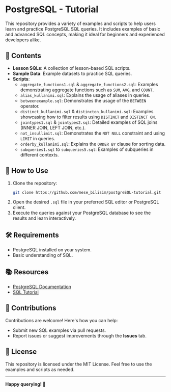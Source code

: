 # PostgreSQL - Tutorial

This repository provides a variety of examples and scripts to help users learn and practice PostgreSQL SQL queries. It includes examples of basic and advanced SQL concepts, making it ideal for beginners and experienced developers alike.

## 📂 Contents

- **Lesson SQLs**: A collection of lesson-based SQL scripts.
- **Sample Data**: Example datasets to practice SQL queries.
- **Scripts**:
  - `aggregate_functions1.sql` & `aggregate_functions2.sql`: Examples demonstrating aggregate functions such as `SUM`, `AVG`, and `COUNT`.
  - `alias_kullanimi.sql`: Explains the usage of aliases in queries.
  - `betweenexample.sql`: Demonstrates the usage of the `BETWEEN` operator.
  - `distinct_kullanimi.sql` & `distincton_kullanimi.sql`: Examples showcasing how to filter results using `DISTINCT` and `DISTINCT ON`.
  - `jointypes1.sql` & `jointypes2.sql`: Detailed examples of SQL joins (INNER JOIN, LEFT JOIN, etc.).
  - `not_insullimit.sql`: Demonstrates the `NOT NULL` constraint and using `LIMIT` in queries.
  - `orderby_kullanimi.sql`: Explains the `ORDER BY` clause for sorting data.
  - `subqueries1.sql` to `subqueries5.sql`: Examples of subqueries in different contexts.

## 🚀 How to Use

1. Clone the repository:
   ```bash
   git clone https://github.com/mese_bilisim/postgreSQL-tutorial.git
   ```
2. Open the desired `.sql` file in your preferred SQL editor or PostgreSQL client.
3. Execute the queries against your PostgreSQL database to see the results and learn interactively.

## 🛠 Requirements

- PostgreSQL installed on your system.
- Basic understanding of SQL.

## 📚 Resources

- [PostgreSQL Documentation](https://www.postgresql.org/docs/)
- [SQL Tutorial](https://www.w3schools.com/sql/)

## 🤝 Contributions

Contributions are welcome! Here's how you can help:
- Submit new SQL examples via pull requests.
- Report issues or suggest improvements through the **Issues** tab.

## 📜 License

This repository is licensed under the MIT License. Feel free to use the examples and scripts as needed.

---

**Happy querying! 🚀**
